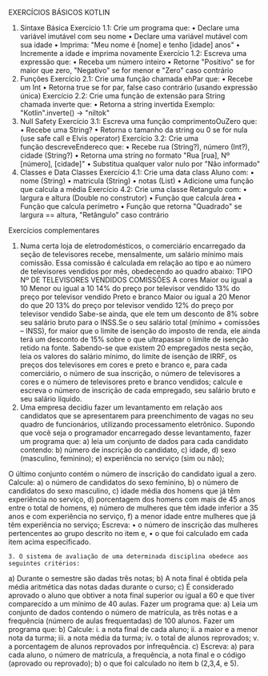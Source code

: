 EXERCÍCIOS BÁSICOS KOTLIN
1. Sintaxe Básica
   Exercício 1.1: Crie um programa que:
   • Declare uma variável imutável com seu nome
   • Declare uma variável mutável com sua idade
   • Imprima: "Meu nome é [nome] e tenho [idade] anos"
   • Incremente a idade e imprima novamente
   Exercício 1.2: Escreva uma expressão que:
   • Receba um número inteiro
   • Retorne "Positivo" se for maior que zero, "Negativo" se for menor e "Zero" caso contrário
2. Funções
   Exercício 2.1: Crie uma função chamada ehPar que:
   • Recebe um Int
   • Retorna true se for par, false caso contrário (usando expressão única)
   Exercício 2.2: Crie uma função de extensão para String chamada inverte que:
   • Retorna a string invertida
   Exemplo: "Kotlin".inverte() → "niltok"
3. Null Safety
   Exercício 3.1: Escreva uma função comprimentoOuZero que:
   • Recebe uma String?
   • Retorna o tamanho da string ou 0 se for nula (use safe call e Elvis operator)
   Exercício 3.2: Crie uma função descreveEndereco que:
   • Recebe rua (String?), número (Int?), cidade (String?)
   • Retorna uma string no formato "Rua [rua], Nº [número], [cidade]"
   • Substitua qualquer valor nulo por "Não informado"
4. Classes e Data Classes
   Exercício 4.1: Crie uma data class Aluno com:
   • nome (String)
   • matricula (String)
   • notas (List<Double>)
   • Adicione uma função que calcula a média
   Exercício 4.2: Crie uma classe Retangulo com:
   • largura e altura (Double no construtor)
   • Função que calcula área
   • Função que calcula perímetro
   • Função que retorna "Quadrado" se largura == altura, "Retângulo" caso contrário

Exercícios complementares
1. Numa certa loja de eletrodomésticos, o comerciário encarregado da seção de televisores recebe, mensalmente, um salário mínimo mais comissão. Essa comissão é calculada em relação ao tipo e ao número de televisores vendidos por mês, obedecendo ao quadro abaixo:
TIPO 	Nº DE TELEVISORES VENDIDOS 	COMISSÕES
A cores 	Maior ou igual a 10
Menor ou igual a 10 	14% do preço por televisor vendido
13% do preço por televisor vendido
Preto e branco 	Maior ou igual a 20
Menor do que 20 	13% do preço por televisor vendido
12% do preço por televisor vendido
Sabe-se ainda, que ele tem um desconto de 8% sobre seu salário bruto para o INSS.Se o seu salário total (mínimo + comissões – INSS), for maior que o limite de isenção do imposto de renda, ele ainda terá um desconto de 15% sobre o que ultrapassar o limite de isenção retido na fonte. Sabendo-se que existem 20 empregados nesta seção, leia os valores do salário mínimo, do limite de isenção de IRRF, os preços dos televisores em cores e preto e branco e, para cada comerciário, o número de sua inscrição, o número de televisores a cores e o número de televisores preto e branco vendidos; calcule e escreva o número de inscrição de cada empregado, seu salário bruto e seu salário líquido.
2. Uma empresa decidiu fazer um levantamento em relação aos candidatos que se apresentarem para preenchimento de vagas no seu quadro de funcionários, utilizando processamento eletrônico. Supondo que você seja o programador encarregado desse levantamento, fazer um programa que: a) leia um conjunto de dados para cada candidato contendo:
b) número de inscrição do candidato,
c) idade,
d) sexo (masculino, feminino);
e) experiência no serviço (sim ou não);

O último conjunto contém o número de inscrição do candidato igual a zero.
Calcule:
a) o número de candidatos do sexo feminino,
b) o número de candidatos do sexo masculino,
c) idade média dos homens que já têm experiência no serviço,
d) porcentagem dos homens com mais de 45 anos entre o total de homens,
e) número de mulheres que têm idade inferior a 35 anos e com experiência no serviço,
f) a menor idade entre mulheres que já têm experiência no serviço;
Escreva:
• o número de inscrição das mulheres pertencentes ao grupo descrito no item e,
• o que foi calculado em cada item acima especificado.

    3. O sistema de avaliação de uma determinada disciplina obedece aos seguintes critérios: 
a) Durante o semestre são dadas três notas;
b) A nota final é obtida pela média aritmética das notas dadas durante o curso;
c) É considerado aprovado o aluno que obtiver a nota final superior ou igual a 60 e que tiver comparecido a um mínimo de 40 aulas.
Fazer um programa que:
a) Leia um conjunto de dados contendo o número de matrícula, as três notas e a frequência (número de aulas frequentadas) de 100 alunos.
Fazer um programa que:
b) Calcule:
i. a nota final de cada aluno;
ii. a maior e a menor nota da turma;
iii. a nota média da turma;
iv. o total de alunos reprovados;
v. a porcentagem de alunos reprovados por infrequência.
c) Escreva:
a) para cada aluno, o número de matrícula, a frequência, a nota final e o código (aprovado ou reprovado);
b) o que foi calculado no item b (2,3,4, e 5). 